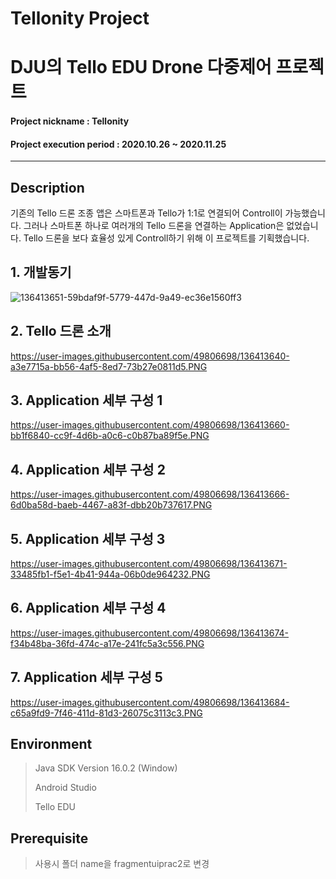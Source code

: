 # Tellonity Project
# DJU의 Tello EDU Drone 다중제어 프로젝트

#### Project nickname : Tellonity
#### Project execution period : 2020.10.26 ~ 2020.11.25
-----------------------
## Description
기존의 Tello 드론 조종 앱은 스마트폰과 Tello가 1:1로 연결되어 Controll이 가능했습니다. 
그러나 스마트폰 하나로 여러개의 Tello 드론을 연결하는 Application은 없었습니다.
Tello 드론을 보다 효율성 있게 Controll하기 위해 이 프로젝트를 기획했습니다.

## 1. 개발동기
![136413651-59bdaf9f-5779-447d-9a49-ec36e1560ff3](https://user-images.githubusercontent.com/49806698/150674028-d24d8446-d2da-467e-9f08-29cf371a2fdb.png)



## 2. Tello 드론 소개
https://user-images.githubusercontent.com/49806698/136413640-a3e7715a-bb56-4af5-8ed7-73b27e0811d5.PNG


## 3. Application 세부 구성 1
https://user-images.githubusercontent.com/49806698/136413660-bb1f6840-cc9f-4d6b-a0c6-c0b87ba89f5e.PNG


## 4. Application 세부 구성 2
https://user-images.githubusercontent.com/49806698/136413666-6d0ba58d-baeb-4467-a83f-dbb20b737617.PNG


## 5. Application 세부 구성 3
https://user-images.githubusercontent.com/49806698/136413671-33485fb1-f5e1-4b41-944a-06b0de964232.PNG


## 6. Application 세부 구성 4
https://user-images.githubusercontent.com/49806698/136413674-f34b48ba-36fd-474c-a17e-241fc5a3c556.PNG


## 7. Application 세부 구성 5
https://user-images.githubusercontent.com/49806698/136413684-c65a9fd9-7f46-411d-81d3-26075c3113c3.PNG


## Environment

> Java SDK Version 16.0.2 (Window)
> 
> Android Studio
> 
> Tello EDU



## Prerequisite
> 사용시 폴더 name을 fragmentuiprac2로 변경





